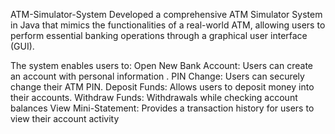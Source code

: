 ATM-Simulator-System
Developed a comprehensive ATM Simulator System in Java that mimics the  functionalities of a real-world ATM, allowing users to perform essential banking  operations through a graphical user interface (GUI). 

The system enables users to: 
Open New Bank Account: Users can create an account with personal information . 
PIN Change: Users can securely change their ATM PIN. 
Deposit Funds: Allows users to deposit money into their accounts. 
Withdraw Funds: Withdrawals while checking account balances 
View Mini-Statement: Provides a transaction history for users to view their account 
activity
